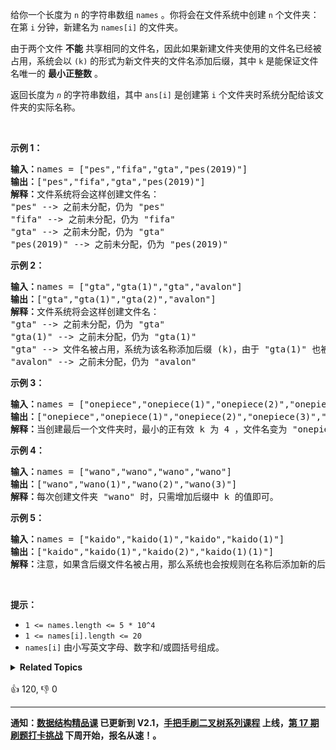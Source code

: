 <p>给你一个长度为 <code>n</code> 的字符串数组 <code>names</code> 。你将会在文件系统中创建 <code>n</code> 个文件夹：在第 <code>i</code> 分钟，新建名为 <code>names[i]</code> 的文件夹。</p>

<p>由于两个文件 <strong>不能</strong> 共享相同的文件名，因此如果新建文件夹使用的文件名已经被占用，系统会以 <code>(k)</code> 的形式为新文件夹的文件名添加后缀，其中 <code>k</code> 是能保证文件名唯一的 <strong>最小正整数</strong> 。</p>

<p>返回长度为<em> <code>n</code></em> 的字符串数组，其中 <code>ans[i]</code> 是创建第 <code>i</code> 个文件夹时系统分配给该文件夹的实际名称。</p>

<p>&nbsp;</p>

<p><strong>示例 1：</strong></p>

<pre><strong>输入：</strong>names = ["pes","fifa","gta","pes(2019)"]
<strong>输出：</strong>["pes","fifa","gta","pes(2019)"]
<strong>解释：</strong>文件系统将会这样创建文件名：
"pes" --&gt; 之前未分配，仍为 "pes"
"fifa" --&gt; 之前未分配，仍为 "fifa"
"gta" --&gt; 之前未分配，仍为 "gta"
"pes(2019)" --&gt; 之前未分配，仍为 "pes(2019)"
</pre>

<p><strong>示例 2：</strong></p>

<pre><strong>输入：</strong>names = ["gta","gta(1)","gta","avalon"]
<strong>输出：</strong>["gta","gta(1)","gta(2)","avalon"]
<strong>解释：</strong>文件系统将会这样创建文件名：
"gta" --&gt; 之前未分配，仍为 "gta"
"gta(1)" --&gt; 之前未分配，仍为 "gta(1)"
"gta" --&gt; 文件名被占用，系统为该名称添加后缀 (k)，由于 "gta(1)" 也被占用，所以 k = 2 。实际创建的文件名为 "gta(2)" 。
"avalon" --&gt; 之前未分配，仍为 "avalon"
</pre>

<p><strong>示例 3：</strong></p>

<pre><strong>输入：</strong>names = ["onepiece","onepiece(1)","onepiece(2)","onepiece(3)","onepiece"]
<strong>输出：</strong>["onepiece","onepiece(1)","onepiece(2)","onepiece(3)","onepiece(4)"]
<strong>解释：</strong>当创建最后一个文件夹时，最小的正有效 k 为 4 ，文件名变为 "onepiece(4)"。
</pre>

<p><strong>示例 4：</strong></p>

<pre><strong>输入：</strong>names = ["wano","wano","wano","wano"]
<strong>输出：</strong>["wano","wano(1)","wano(2)","wano(3)"]
<strong>解释：</strong>每次创建文件夹 "wano" 时，只需增加后缀中 k 的值即可。</pre>

<p><strong>示例 5：</strong></p>

<pre><strong>输入：</strong>names = ["kaido","kaido(1)","kaido","kaido(1)"]
<strong>输出：</strong>["kaido","kaido(1)","kaido(2)","kaido(1)(1)"]
<strong>解释：</strong>注意，如果含后缀文件名被占用，那么系统也会按规则在名称后添加新的后缀 (k) 。
</pre>

<p>&nbsp;</p>

<p><strong>提示：</strong></p>

<ul> 
 <li><code>1 &lt;= names.length &lt;= 5 * 10^4</code></li> 
 <li><code>1 &lt;= names[i].length &lt;= 20</code></li> 
 <li><code>names[i]</code> 由小写英文字母、数字和/或圆括号组成。</li> 
</ul>

<details><summary><strong>Related Topics</strong></summary>数组 | 哈希表 | 字符串</details><br>

<div>👍 120, 👎 0</div>

<div id="labuladong"><hr>

**通知：[数据结构精品课](https://aep.h5.xeknow.com/s/1XJHEO) 已更新到 V2.1，[手把手刷二叉树系列课程](https://aep.xet.tech/s/3YGcq3) 上线，[第 17 期刷题打卡挑战](https://aep.xet.tech/s/2jPp5X) 下周开始，报名从速！。**

</div>



